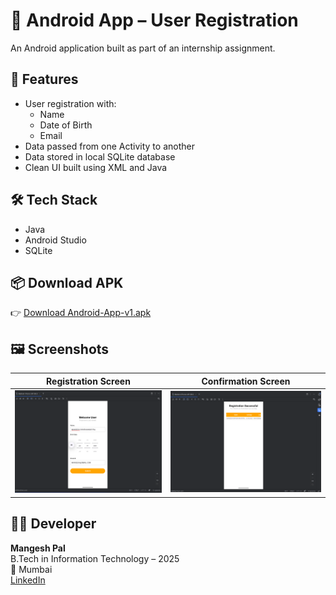 # 📱 Android App – User Registration

An Android application built as part of an internship assignment.

## 🚀 Features

- User registration with:
  - Name
  - Date of Birth
  - Email
- Data passed from one Activity to another
- Data stored in local SQLite database
- Clean UI built using XML and Java

## 🛠️ Tech Stack

- Java
- Android Studio
- SQLite

## 📦 Download APK

👉 [Download Android-App-v1.apk](https://github.com/er-mangesh-100/Android-App/releases/download/v1.0/app-release.apk)

## 🖼️ Screenshots

| Registration Screen | Confirmation Screen |
|---------------------|---------------------|
| ![Register](https://github.com/er-mangesh-100/Android-App/blob/master/register.png) | ![Confirm](https://github.com/er-mangesh-100/Android-App/blob/master/confirm.png) |


## 🧑‍💻 Developer

**Mangesh Pal**  
B.Tech in Information Technology – 2025  
📍 Mumbai  
[LinkedIn](https://www.linkedin.com/in/mangesh-pal-/)  
